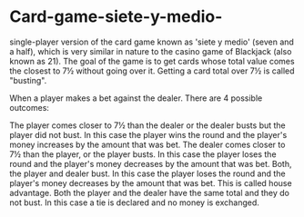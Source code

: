 # Card-game-siete-y-medio-
single-player version of the card game known as 'siete y medio' (seven and a half), which is very similar in nature to the casino game of Blackjack (also known as 21). The goal of the game is to get cards whose total value comes the closest to 7&frac12; without going over it. Getting a card total over 7&frac12; is called "busting".

When a player makes a bet against the dealer. There are 4 possible outcomes:

The player comes closer to 7&frac12; than the dealer or the dealer busts but the player did not bust. In this case the player wins the round and the player's money increases by the amount that was bet.
The dealer comes closer to 7&frac12; than the player, or the player busts. In this case the player loses the round and the player's money decreases by the amount that was bet.
Both, the player and dealer bust. In this case the player loses the round and the player's money decreases by the amount that was bet. This is called house advantage.
Both the player and the dealer have the same total and they do not bust. In this case a tie is declared and no money is exchanged.
